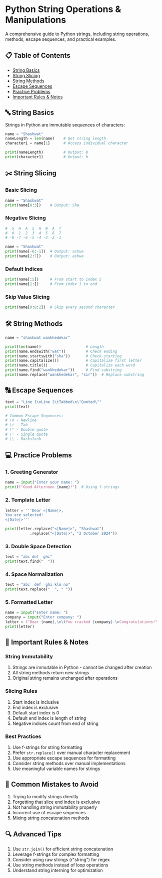 # Python String Operations & Manipulations

A comprehensive guide to Python strings, including string operations, methods, escape sequences, and practical examples.

## 📋 Table of Contents

- [String Basics](#string-basics)
- [String Slicing](#string-slicing)
- [String Methods](#string-methods)
- [Escape Sequences](#escape-sequences)
- [Practice Problems](#practice-problems)
- [Important Rules & Notes](#important-rules--notes)

## 🔤 String Basics

Strings in Python are immutable sequences of characters:

```python
name = "Shashwat"
nameLength = len(name)    # Get string length
character1 = name[1]      # Access individual character

print(nameLength)         # Output: 8
print(character1)         # Output: h
```

## ✂️ String Slicing

### Basic Slicing

```python
name = "Shashwat"
print(name[0:3])    # Output: Sha
```

### Negative Slicing

```python
#  S  H  A  S  H  W  A  T
#  0  1  2  3  4  5  6  7
# -8 -7 -6 -5 -4 -3 -2 -1

name = "Shashwat"
print(name[-6:-1])  # Output: ashwa
print(name[2:7])    # Output: ashwa
```

### Default Indices

```python
print(name[:5])     # From start to index 5
print(name[1:])     # From index 1 to end
```

### Skip Value Slicing

```python
print(name[0:8:2])  # Skip every second character
```

## 🛠️ String Methods

```python
name = "shashwat wankhedekar"

print(len(name))                    # Length
print(name.endswith("wat"))         # Check ending
print(name.startswith("sha"))       # Check starting
print(name.capitalize())            # Capitalize first letter
print(name.title())                 # Capitalize each word
print(name.find("wankhedekar"))     # Find substring
print(name.replace("wankhedekar", "sir"))  # Replace substring
```

## 🔠 Escape Sequences

```python
text = "Line 1\nLine 2\tTabbed\n\"Quoted\""
print(text)

# Common Escape Sequences:
# \n - Newline
# \t - Tab
# \" - Double quote
# \' - Single quote
# \\ - Backslash
```

## 💻 Practice Problems

### 1. Greeting Generator

```python
name = input("Enter your name: ")
print(f"Good Afternoon {name}!")  # Using f-strings
```

### 2. Template Letter

```python
letter = '''Dear <|Name|>,
You are selected!
<|Date|>'''

print(letter.replace("<|Name|>", "Shashwat")
           .replace("<|Date|>", "2 October 2024"))
```

### 3. Double Space Detection

```python
text = "abc def  ghi"
print(text.find("  "))
```

### 4. Space Normalization

```python
text = "abc  def  ghi klm no"
print(text.replace("  ", " "))
```

### 5. Formatted Letter

```python
name = input("Enter name: ")
company = input("Enter company: ")
letter = f"Dear {name},\n\tYou cracked {company}.\nCongratulations!"
print(letter)
```

## 📝 Important Rules & Notes

### String Immutability

1. Strings are immutable in Python - cannot be changed after creation
2. All string methods return new strings
3. Original string remains unchanged after operations

### Slicing Rules

1. Start index is inclusive
2. End index is exclusive
3. Default start index is 0
4. Default end index is length of string
5. Negative indices count from end of string

### Best Practices

1. Use f-strings for string formatting
2. Prefer `str.replace()` over manual character replacement
3. Use appropriate escape sequences for formatting
4. Consider string methods over manual implementations
5. Use meaningful variable names for strings

## 🚫 Common Mistakes to Avoid

1. Trying to modify strings directly
2. Forgetting that slice end index is exclusive
3. Not handling string immutability properly
4. Incorrect use of escape sequences
5. Mixing string concatenation methods

## 🔍 Advanced Tips

1. Use `str.join()` for efficient string concatenation
2. Leverage f-strings for complex formatting
3. Consider using raw strings (r"string") for regex
4. Use string methods instead of loop operations
5. Understand string interning for optimization
